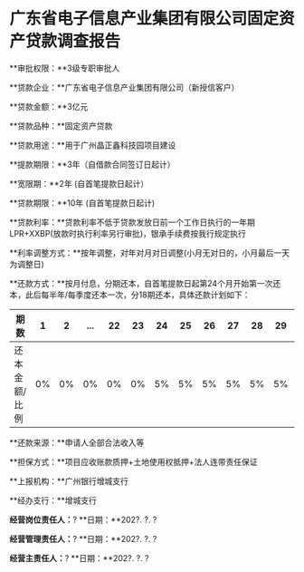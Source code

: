 # **广东省电子信息产业集团有限公司固定资产贷款调查报告**

**审批权限：**3级专职审批人

**贷款企业：**广东省电子信息产业集团有限公司（新授信客户）

**贷款金额：**3亿元 

**贷款品种：**固定资产贷款

**贷款用途：**用于广州晶正鑫科技园项目建设 

**提款期限：**3年（自借款合同签订日起计）

**宽限期：**2年 (自首笔提款日起计）

**贷款期限：**10年 (自首笔提款日起计)

**贷款利率：**贷款利率不低于贷款发放日前一个工作日执行的一年期LPR+XXBP(放款时执行利率另行审批)，银承手续费按我行规定执行

**利率调整方式：**按年调整，对年对月对日调整(小月无对日的，小月最后一天为调整日)

**还款方式：**按月付息，分期还本，自首笔提款日起第24个月开始第一次还本，此后每半年/每季度还本一次，分18期还本，具体还款计划如下：

| 期数          | 1   | 2   | ... | 22  | 23  | 24  | 25  | 26  | 27  | 28  | 29  | 30  | 31  | 32  | 33  | 34  | 35  | 36  | 合计 |
| ------------- | --- | --- | --- | --- | --- | --- | --- | --- | --- | --- | --- | --- | --- | --- | --- | --- | --- | --- | ---- |
| 还本金额/比例 | 0%  | 0%  | 0%  | 0%  | 0%  | 5%   | 5%   | 5%   | 5%   | 5%   | 5%   | 5%   | 5%   | 5%   | 5%   | 5%   | 5%   | 5%   | 100% |

**还款来源：**申请人全部合法收入等

**担保方式：**项目应收账款质押+土地使用权抵押+法人连带责任保证

**上报机构：**广州银行增城支行

**经办支行：**增城支行

**经营岗位责任人：**?	**日期：**202?. ?. ?

**经营管理责任人：**?	**日期：**202?. ?. ?

**经营主责任人：**?		**日期：**202?. ?. ?
